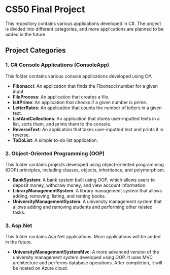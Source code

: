 # CS50 Final Project

This repository contains various applications developed in C#. The project is divided into different categories, and more applications are planned to be added in the future.

## Project Categories

### 1. C# Console Applications (ConsoleApp)
This folder contains various console applications developed using C#.

- **Fibonacci**: An application that finds the Fibonacci number for a given input.
- **FileProcess**: An application that creates a file.
- **IsItPrime**: An application that checks if a given number is prime.
- **LetterRates**: An application that counts the number of letters in a given text.
- **ListAndCollections**: An application that stores user-inputted texts in a list, sorts them, and prints them to the console.
- **ReverseText**: An application that takes user-inputted text and prints it in reverse.
- **ToDoList**: A simple to-do list application.

### 2. Object-Oriented Programming (OOP)
This folder contains projects developed using object-oriented programming (OOP) principles, including classes, objects, inheritance, and polymorphism.

- **BankSystem**: A bank system built using OOP, which allows users to deposit money, withdraw money, and view account information.
- **LibraryManagementSystem**: A library management system that allows adding, removing, listing, and renting books.
- **UniversityManagementSystem**: A university management system that allows adding and removing students and performing other related tasks.

### 3. Asp.Net
This folder contains Asp.Net applications. More applications will be added in the future.

- **UniversityManagementSystemMvc**: A more advanced version of the university management system developed using OOP. It uses MVC architecture and performs database operations. After completion, it will be hosted on Azure cloud.
